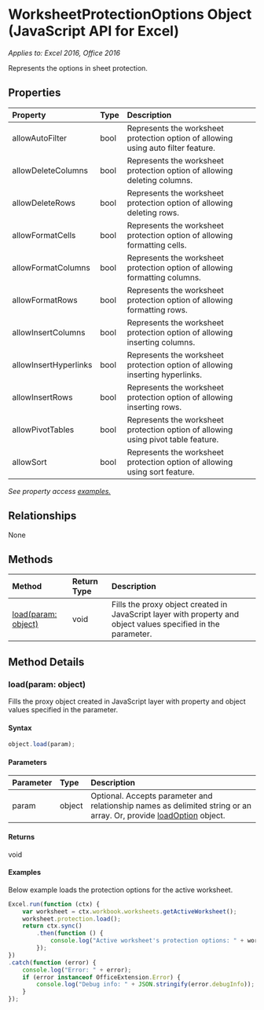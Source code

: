 # WorksheetProtectionOptions Object (JavaScript API for Excel)

_Applies to: Excel 2016, Office 2016_

Represents the options in sheet protection.

## Properties

| Property	   | Type	|Description
|:---------------|:--------|:----------|
|allowAutoFilter|bool|Represents the worksheet protection option of allowing using auto filter feature.|
|allowDeleteColumns|bool|Represents the worksheet protection option of allowing deleting columns.|
|allowDeleteRows|bool|Represents the worksheet protection option of allowing deleting rows.|
|allowFormatCells|bool|Represents the worksheet protection option of allowing formatting cells.|
|allowFormatColumns|bool|Represents the worksheet protection option of allowing formatting columns.|
|allowFormatRows|bool|Represents the worksheet protection option of allowing formatting rows.|
|allowInsertColumns|bool|Represents the worksheet protection option of allowing inserting columns.|
|allowInsertHyperlinks|bool|Represents the worksheet protection option of allowing inserting hyperlinks.|
|allowInsertRows|bool|Represents the worksheet protection option of allowing inserting rows.|
|allowPivotTables|bool|Represents the worksheet protection option of allowing using pivot table feature.|
|allowSort|bool|Represents the worksheet protection option of allowing using sort feature.|

_See property access [examples.](#property-access-examples)_

## Relationships
None


## Methods

| Method		   | Return Type	|Description|
|:---------------|:--------|:----------|
|[load(param: object)](#loadparam-object)|void|Fills the proxy object created in JavaScript layer with property and object values specified in the parameter.|

## Method Details


### load(param: object)
Fills the proxy object created in JavaScript layer with property and object values specified in the parameter.

#### Syntax
```js
object.load(param);
```

#### Parameters
| Parameter	   | Type	|Description|
|:---------------|:--------|:----------|
|param|object|Optional. Accepts parameter and relationship names as delimited string or an array. Or, provide [loadOption](loadoption.md) object.|

#### Returns
void

#### Examples
Below example loads the protection options for the active worksheet.
```js
Excel.run(function (ctx) {
    var worksheet = ctx.workbook.worksheets.getActiveWorksheet();
    worksheet.protection.load();            
    return ctx.sync()
        .then(function () {
            console.log("Active worksheet's protection options: " + worksheet.protection.options);
        });
})
.catch(function (error) {
    console.log("Error: " + error);
    if (error instanceof OfficeExtension.Error) {
        console.log("Debug info: " + JSON.stringify(error.debugInfo));
    }
});
```
